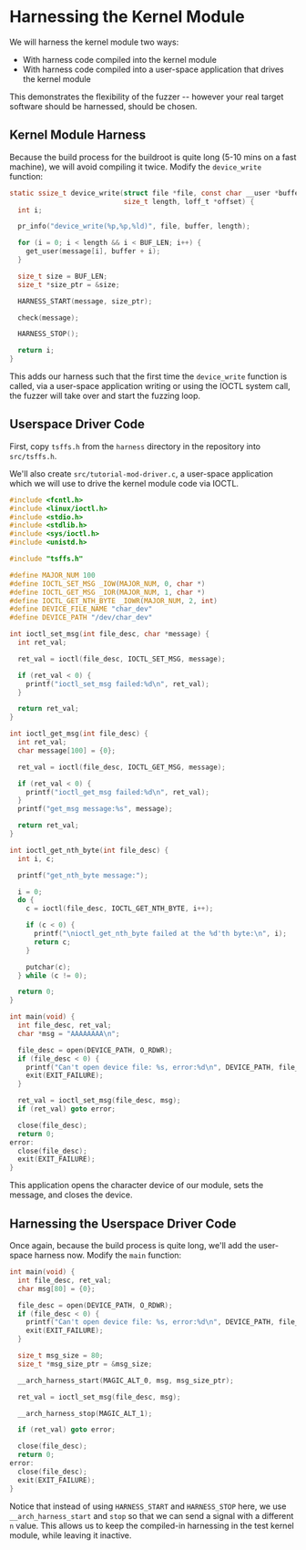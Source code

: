 # Harnessing the Kernel Module

We will harness the kernel module two ways:

* With harness code compiled into the kernel module
* With harness code compiled into a user-space application
  that drives the kernel module

This demonstrates the flexibility of the fuzzer -- however
your real target software should be harnessed, should be
chosen.

## Kernel Module Harness

Because the build process for the buildroot is quite long (5-10 mins on a fast machine),
we will avoid compiling it twice. Modify the `device_write` function:

```c
static ssize_t device_write(struct file *file, const char __user *buffer,
                            size_t length, loff_t *offset) {
  int i;

  pr_info("device_write(%p,%p,%ld)", file, buffer, length);

  for (i = 0; i < length && i < BUF_LEN; i++) {
    get_user(message[i], buffer + i);
  }

  size_t size = BUF_LEN;
  size_t *size_ptr = &size;

  HARNESS_START(message, size_ptr);

  check(message);

  HARNESS_STOP();

  return i;
}
```

This adds our harness such that the first time the `device_write` function is called,
via a user-space application writing or using the IOCTL system call, the fuzzer will
take over and start the fuzzing loop.

## Userspace Driver Code

First, copy `tsffs.h` from the `harness` directory in the repository into
`src/tsffs.h`.

We'll also create `src/tutorial-mod-driver.c`, a user-space application which we will
use to drive the kernel module code via IOCTL.

```c
#include <fcntl.h>
#include <linux/ioctl.h>
#include <stdio.h>
#include <stdlib.h>
#include <sys/ioctl.h>
#include <unistd.h>

#include "tsffs.h"

#define MAJOR_NUM 100
#define IOCTL_SET_MSG _IOW(MAJOR_NUM, 0, char *)
#define IOCTL_GET_MSG _IOR(MAJOR_NUM, 1, char *)
#define IOCTL_GET_NTH_BYTE _IOWR(MAJOR_NUM, 2, int)
#define DEVICE_FILE_NAME "char_dev"
#define DEVICE_PATH "/dev/char_dev"

int ioctl_set_msg(int file_desc, char *message) {
  int ret_val;

  ret_val = ioctl(file_desc, IOCTL_SET_MSG, message);

  if (ret_val < 0) {
    printf("ioctl_set_msg failed:%d\n", ret_val);
  }

  return ret_val;
}

int ioctl_get_msg(int file_desc) {
  int ret_val;
  char message[100] = {0};

  ret_val = ioctl(file_desc, IOCTL_GET_MSG, message);

  if (ret_val < 0) {
    printf("ioctl_get_msg failed:%d\n", ret_val);
  }
  printf("get_msg message:%s", message);

  return ret_val;
}

int ioctl_get_nth_byte(int file_desc) {
  int i, c;

  printf("get_nth_byte message:");

  i = 0;
  do {
    c = ioctl(file_desc, IOCTL_GET_NTH_BYTE, i++);

    if (c < 0) {
      printf("\nioctl_get_nth_byte failed at the %d'th byte:\n", i);
      return c;
    }

    putchar(c);
  } while (c != 0);

  return 0;
}

int main(void) {
  int file_desc, ret_val;
  char *msg = "AAAAAAAA\n";

  file_desc = open(DEVICE_PATH, O_RDWR);
  if (file_desc < 0) {
    printf("Can't open device file: %s, error:%d\n", DEVICE_PATH, file_desc);
    exit(EXIT_FAILURE);
  }

  ret_val = ioctl_set_msg(file_desc, msg);
  if (ret_val) goto error;

  close(file_desc);
  return 0;
error:
  close(file_desc);
  exit(EXIT_FAILURE);
}
```

This application opens the character device of our module, sets the message, and closes
the device.

## Harnessing the Userspace Driver Code

Once again, because the build process is quite long, we'll add the user-space harness
now. Modify the `main` function:

```c
int main(void) {
  int file_desc, ret_val;
  char msg[80] = {0};

  file_desc = open(DEVICE_PATH, O_RDWR);
  if (file_desc < 0) {
    printf("Can't open device file: %s, error:%d\n", DEVICE_PATH, file_desc);
    exit(EXIT_FAILURE);
  }

  size_t msg_size = 80;
  size_t *msg_size_ptr = &msg_size;

  __arch_harness_start(MAGIC_ALT_0, msg, msg_size_ptr);

  ret_val = ioctl_set_msg(file_desc, msg);

  __arch_harness_stop(MAGIC_ALT_1);

  if (ret_val) goto error;

  close(file_desc);
  return 0;
error:
  close(file_desc);
  exit(EXIT_FAILURE);
}
```

Notice that instead of using `HARNESS_START` and `HARNESS_STOP` here, we use
`__arch_harness_start` and `stop` so that we can send a signal with a different `n`
value. This allows us to keep the compiled-in harnessing in the test kernel module,
while leaving it inactive.
